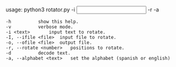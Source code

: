 usage: python3 rotator.py -i <input string> -r <position> -a <alphabet>
	
	-h			show this help.
	-v			verbose mode.
	-i <text>		input text to rotate.
	-I, --ifile <file>	input file to rotate.
	-o, --ofile <file>	output file.
	-r, --rotate <number>	positions to rotate.
	-d			decode text.
	-a, --alphabet <text>	set the alphabet (spanish or english)
